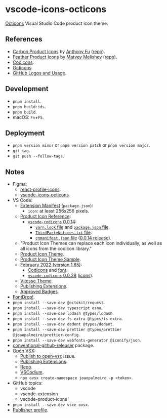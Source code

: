 # vscode-icons-octicons

[Octicons](https://github.com/primer/octicons) Visual Studio Code product icon theme.

## References

- [Carbon Product Icons](https://marketplace.visualstudio.com/items?itemName=antfu.icons-carbon) by [Anthony Fu](https://github.com/antfu) ([repo](https://github.com/antfu/vscode-icons-carbon)).
- [Feather Product Icons](https://marketplace.visualstudio.com/items?itemName=melishev.feather-vscode) by [Matvey Melishev](https://github.com/melishev) ([repo](https://github.com/melishev/feather-vscode/)).
- [Codicons](https://github.com/microsoft/vscode-codicons).
- [Octicons](https://primer.style/octicons/).
- [GitHub Logos and Usage](https://github.com/logos).

## Development

- `pnpm install`.
- `pnpm build:ids`.
- `pnpm build`.
- macOS: `Fn`+`F5`.

## Deployment

- `pnpm version minor` or `pnpm version patch` or `pnpm version major`.
- `git tag`.
- `git push --follow-tags`.

## Notes

- Figma:
  - [react-profile-icons](https://www.figma.com/file/tibfRu8o2yQOaDZKwuJkVh/react-profile-icons?node-id=0%3A1).
  - [vscode-icons-octicons](https://www.figma.com/file/dsXalxOwiH6jq3SbjU2xhM/vscode-icons-octicons?node-id=0%3A1).
- VS Code:
  - [Extension Manifest](https://code.visualstudio.com/api/references/extension-manifest) (`package.json`):
    - `icon`: at least 256x256 pixels.
  - [Product Icon Reference](https://code.visualstudio.com/api/references/icons-in-labels#icon-listing):
    - [`vscode-codicons` 0.0.14](https://github.com/microsoft/vscode-codicons/tree/0.0.14):
      - [`yarn.lock` file](https://github.com/microsoft/vscode/blob/release/1.65/extensions/simple-browser/yarn.lock#L16) and [`package.json` file](https://github.com/microsoft/vscode/blob/release/1.65/extensions/simple-browser/package.json#L76).
      - [`ThirdPartyNotices.txt` file](https://github.com/microsoft/vscode/blob/release/1.65/ThirdPartyNotices.txt#L72).
      - [`cgmanifest.json` file](https://github.com/microsoft/vscode/blob/release/1.65/cgmanifest.json#L133) ([0.0.14 release](https://github.com/microsoft/vscode-codicons/releases/tag/0.0.14)).
  - "Product Icon Themes can replace each icon individually, as well as all icons from the codicon library."
  - [Product Icon Theme](https://code.visualstudio.com/api/extension-guides/product-icon-theme).
  - [Product Icon Theme Sample](https://github.com/microsoft/vscode-extension-samples/tree/main/product-icon-theme-sample).
  - [February 2022 (version 1.65)](https://code.visualstudio.com/updates/v1_65):
    - [Codicons](https://github.com/microsoft/vscode/blob/release/1.65/src/vs/base/common/codicons.ts) and [font](https://github.com/microsoft/vscode/tree/release/1.65/src/vs/base/browser/ui/codicons/codicon).
    - [`vscode-codicons` 0.0.28](https://github.com/microsoft/vscode-codicons/releases/tag/0.0.28) ([icons](https://github.com/microsoft/vscode-codicons/tree/0.0.28/src/icons)).
  - [Vitesse Theme](https://marketplace.visualstudio.com/items?itemName=antfu.theme-vitesse).
  - [Publishing Extensions](https://code.visualstudio.com/api/working-with-extensions/publishing-extension).
  - [Approved Badges](https://code.visualstudio.com/api/references/extension-manifest#approved-badges).
- [FontDrop!](https://fontdrop.info/).
- `pnpm install --save-dev @octokit/request`.
- `pnpm install --save-dev typescript esno`.
- `pnpm install --save-dev lodash @types/lodash`.
- `pnpm install --save-dev fs-extra @types/fs-extra`.
- `pnpm install --save-dev dedent @types/dedent`.
- `pnpm install --save-dev prettier @types/prettier @joaopalmeiro/prettier-config`.
- `pnpm install --save-dev webfonts-generator @iconify/json`.
- [conventional-github-releaser](https://www.npmjs.com/package/conventional-github-releaser) package.
- [Open VSX](https://open-vsx.org/):
  - [Publish to open-vsx](https://github.com/antfu/vscode-icons-carbon/issues/9) issue.
  - [Publishing Extensions](https://github.com/eclipse/openvsx/wiki/Publishing-Extensions).
  - [Repo](https://github.com/eclipse/openvsx).
  - [VSCodium](https://vscodium.com/).
  - `npx ovsx create-namespace joaopalmeiro -p <token>`.
- GitHub topics:
  - vscode
  - vscode-extension
  - vscode-product-icons
- `pnpm install --save-dev vsce ovsx`.
- [Publisher profile](https://marketplace.visualstudio.com/publishers/joaopalmeiro).
